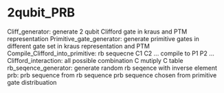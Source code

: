 # 2qubit_PRB
Cliff_generator:
generate 2 qubit Clifford gate in kraus and PTM representation
Primitive_gate_generator:
generate primitive gates in different gate set in kraus representation and PTM
Compile_Clifford_into_primitive:
rb sequecne C1 C2 ...  compile to 
            P1 P2 ...
Clifford_interaction:
all possible combination C mutiply C table
rb_seqence_generator:
generate random rb seqence with inverse element 
prb:
prb sequence from rb sequence
prb sequence chosen from primitive gate distribuation